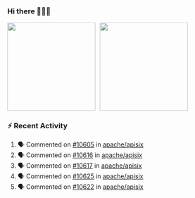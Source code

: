 ### Hi there 👋👋👋

<div style="display: flex; gap: 10px;">
  <img height="200px" src="https://github-readme-stats.vercel.app/api?username=Vacant2333&show_icons=true&theme=flag-india&count_private=true&hide_rank=true&include_all_commits=true">
  <img height="200px" src="https://github-readme-stats.vercel.app/api/top-langs/?username=Vacant2333&layout=donut">
</div>

### :zap: Recent Activity

<!--START_SECTION:activity-->
1. 🗣 Commented on [#10605](https://github.com/apache/apisix/issues/10605#issuecomment-1851158541) in [apache/apisix](https://github.com/apache/apisix)
2. 🗣 Commented on [#10616](https://github.com/apache/apisix/pull/10616#issuecomment-1849660987) in [apache/apisix](https://github.com/apache/apisix)
3. 🗣 Commented on [#10617](https://github.com/apache/apisix/issues/10617#issuecomment-1849029239) in [apache/apisix](https://github.com/apache/apisix)
4. 🗣 Commented on [#10625](https://github.com/apache/apisix/issues/10625#issuecomment-1849027619) in [apache/apisix](https://github.com/apache/apisix)
5. 🗣 Commented on [#10622](https://github.com/apache/apisix/issues/10622#issuecomment-1848416595) in [apache/apisix](https://github.com/apache/apisix)
<!--END_SECTION:activity-->
